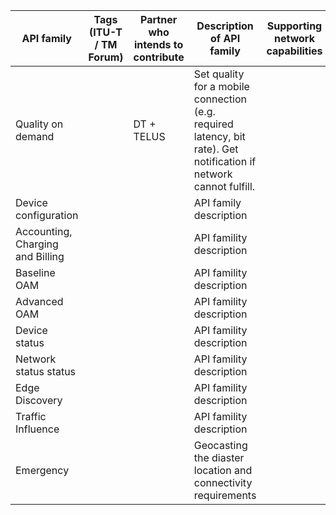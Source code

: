 | API family  | Tags (ITU-T / TM Forum) |  Partner who intends to contribute | Description of API family | Supporting network capabilities | Relevance | Availability | Priority | 
| -----------------------| --------- | ------------ | -------- |----------------------------------------------------|---------------------------|---------------------------------|-------------|
| Quality on demand || DT + TELUS | Set quality for a mobile connection (e.g. required latency, bit rate). Get notification if network cannot fulfill. | | |||
| Device configuration |||API family description |||| 
| Accounting, Charging and Billing ||| API famility description |||||
| Baseline OAM ||| API famility description |||||
| Advanced OAM ||| API famility description |||||
| Device status ||| API famility description |||||
| Network status status ||| API famility description |||||
| Edge Discovery ||| API famility description |||||
| Traffic Influence |||API famility description ||||| 
| Emergency |||Geocasting the diaster location and connectivity requirements||||
